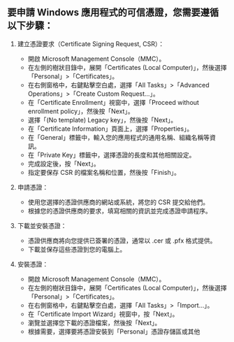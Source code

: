 ## 要申請 Windows 應用程式的可信憑證，您需要遵循以下步驟：

1. 建立憑證要求（Certificate Signing Request, CSR）：
   - 開啟 Microsoft Management Console（MMC）。
   - 在左側的樹狀目錄中，展開「Certificates (Local Computer)」，然後選擇「Personal」>「Certificates」。
   - 在右側窗格中，右鍵點擊空白處，選擇「All Tasks」>「Advanced Operations」>「Create Custom Request...」。
   - 在「Certificate Enrollment」視窗中，選擇「Proceed without enrollment policy」，然後按「Next」。
   - 選擇「(No template) Legacy key」，然後按「Next」。
   - 在「Certificate Information」頁面上，選擇「Properties」。
   - 在「General」標籤中，輸入您的應用程式的通用名稱、組織名稱等資訊。
   - 在「Private Key」標籤中，選擇憑證的長度和其他相關設定。
   - 完成設定後，按「Next」。
   - 指定要保存 CSR 的檔案名稱和位置，然後按「Finish」。

2. 申請憑證：
   - 使用您選擇的憑證供應商的網站或系統，將您的 CSR 提交給他們。
   - 根據您的憑證供應商的要求，填寫相關的資訊並完成憑證申請程序。

3. 下載並安裝憑證：
   - 憑證供應商將向您提供已簽署的憑證，通常以 .cer 或 .pfx 格式提供。
   - 下載並保存這些憑證到您的電腦上。

4. 安裝憑證：
   - 開啟 Microsoft Management Console（MMC）。
   - 在左側的樹狀目錄中，展開「Certificates (Local Computer)」，然後選擇「Personal」>「Certificates」。
   - 在右側窗格中，右鍵點擊空白處，選擇「All Tasks」>「Import...」。
   - 在「Certificate Import Wizard」視窗中，按「Next」。
   - 瀏覽並選擇您下載的憑證檔案，然後按「Next」。
   - 根據需要，選擇要將憑證安裝到「Personal」憑證存儲區或其他
